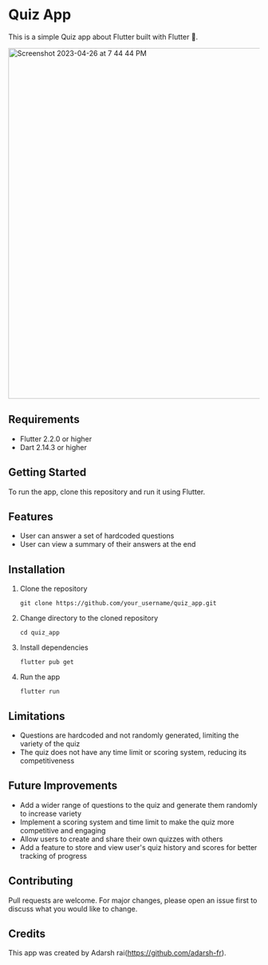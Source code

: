
# Quiz App

This is a simple Quiz app about Flutter built with Flutter 🔁.

<img width="703" alt="Screenshot 2023-04-26 at 7 44 44 PM" src="https://user-images.githubusercontent.com/59118492/235356311-5b57a23f-6b43-44ec-a430-6718d667908d.png">


## Requirements

- Flutter 2.2.0 or higher
- Dart 2.14.3 or higher

## Getting Started

To run the app, clone this repository and run it using Flutter.

## Features

- User can answer a set of hardcoded questions
- User can view a summary of their answers at the end

## Installation

1. Clone the repository
   ```
   git clone https://github.com/your_username/quiz_app.git
   ```
2. Change directory to the cloned repository
   ```
   cd quiz_app
   ```
3. Install dependencies
   ```
   flutter pub get
   ```
4. Run the app
   ```
   flutter run
   ```

## Limitations

- Questions are hardcoded and not randomly generated, limiting the variety of the quiz
- The quiz does not have any time limit or scoring system, reducing its competitiveness

## Future Improvements

- Add a wider range of questions to the quiz and generate them randomly to increase variety
- Implement a scoring system and time limit to make the quiz more competitive and engaging
- Allow users to create and share their own quizzes with others
- Add a feature to store and view user's quiz history and scores for better tracking of progress

## Contributing

Pull requests are welcome. For major changes, please open an issue first to discuss what you would like to change.


## Credits

This app was created by Adarsh rai(https://github.com/adarsh-fr).
